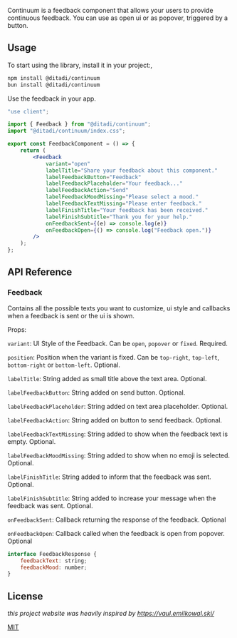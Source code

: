 Continuum is a feedback component that allows your users to provide continuous feedback.
You can use as open ui or as popover, triggered by a button.

## Usage

To start using the library, install it in your project:,

```bash
npm install @ditadi/continuum
bun install @ditadi/continuum
```

Use the feedback in your app.

```jsx
"use client";

import { Feedback } from "@ditadi/continuum";
import "@ditadi/continuum/index.css";

export const FeedbackComponent = () => {
    return (
        <Feedback
            variant="open"
            labelTitle="Share your feedback about this component."
            labelFeedbackButton="Feedback"
            labelFeedbackPlaceholder="Your feedback..."
            labelFeedbackAction="Send"
            labelFeedbackMoodMissing="Please select a mood."
            labelFeedbackTextMissing="Please enter feedback."
            labelFinishTitle="Your feedback has been received."
            labelFinishSubtitle="Thank you for your help."
            onFeedbackSent={(e) => console.log(e)}
            onFeedbackOpen={() => console.log("Feedback open.")}
        />
    );
};
```

## API Reference

### Feedback

Contains all the possible texts you want to customize, ui style and callbacks when a feedback is sent or the ui is shown.

Props:

`variant`: UI Style of the Feedback. Can be `open`, `popover` or `fixed`. Required.

`position`: Position when the variant is fixed. Can be `top-right`, `top-left`, `bottom-right`  or `bottom-left`. Optional.

`labelTitle`: String added as small title above the text area. Optional.

`labelFeedbackButton`: String added on send button. Optional.

`labelFeedbackPlaceholder`: String added on text area placeholder. Optional.

`labelFeedbackAction`: String added on button to send feedback. Optional. 

`labelFeedbackTextMissing`: String added to show when the feedback text is empty. Optional.

`labelFeedbackMoodMissing`: String added to show when no emoji is selected. Optional.

`labelFinishTitle`: String added to inform that the feedback was sent. Optional.

`labelFinishSubtitle`: String added to increase your message when the feedback was sent. Optional.

`onFeedbackSent`: Callback returning the response of the feedback. Optional

`onFeedbackOpen`: Callback called when the feedback is open from popover. Optional

```jsx
interface FeedbackResponse {
    feedbackText: string;
    feedbackMood: number;
}
```

## License

*this project website was heavily inspired by https://vaul.emilkowal.ski/*

[MIT](https://choosealicense.com/licenses/mit/)

